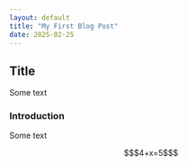 ```yaml
---
layout: default
title: "My First Blog Post"
date: 2025-02-25
---
```


## Title

Some text

### Introduction

Some text

```math
$4+x=5$
```
